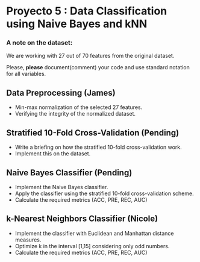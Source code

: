 # Proyecto 5 : Data Classification using Naive Bayes and kNN

### A note on the dataset: 

We are working with 27 out of 70 features from the original dataset.

Please, **please** document(comment) your code and use standard notation for all variables. 

## Data Preprocessing (James)

- Min-max normalization of the selected 27 features.
- Verifying the integrity of the normalized dataset.

## Stratified 10-Fold Cross-Validation (Pending)

- Write a briefing on how the stratified 10-fold cross-validation work. 
- Implement this on the dataset. 

## Naive Bayes Classifier (Pending)

- Implement the Naive Bayes classifier. 
- Apply the classifier using the stratified 10-fold cross-validation scheme.
- Calculate the required metrics (ACC, PRE, REC, AUC)

## k-Nearest Neighbors Classifier (Nicole)

- Implement the classifier with Euclidean and Manhattan distance measures.
- Optimize k in the interval [1,15] considering only odd numbers.
- Calculate the required metrics (ACC, PRE, REC, AUC)
